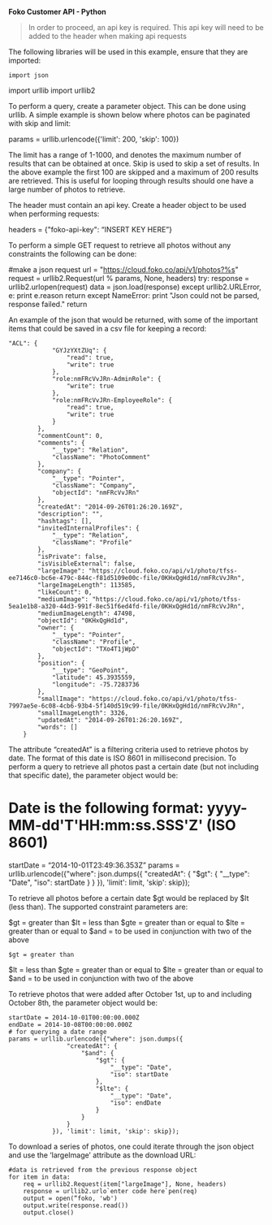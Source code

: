 **Foko Customer API - Python**


> In order to proceed, an api key is required. This api key will need to be added to the header when making api requests

The following libraries will be used in this example, ensure that they are imported:

    import json
  import urllib
  import urllib2

To perform a query,  create a parameter object. This can be done using urllib. A simple example is shown below where photos can be paginated with skip and limit:

  params = urllib.urlencode({'limit': 200, 'skip': 100})

The limit has a range of 1-1000, and denotes the maximum number of results that can be obtained at once. Skip is used to skip a set of results. In the above example the first 100 are skipped and a maximum of 200 results are retrieved. This is useful for looping through results should one have a large number of photos to retrieve.

The header must contain an api key. Create a header object to be used when performing requests:

  headers = {"foko-api-key": “INSERT KEY HERE”}

To perform a simple GET request to retrieve all photos without any constraints the following can be done:

  #make a json request
  url = "https://cloud.foko.co/api/v1/photos?%s"
  request = urllib2.Request(url % params, None, headers)
          try:
              response = urllib2.urlopen(request)
              data = json.load(response)
          except urllib2.URLError, e:
              print e.reason
              return
          except NameError:
              print "Json could not be parsed, response failed."
              return



An example of the json that would be returned, with some of the important items that could be saved in a csv file for keeping a record:

    "ACL": {
                "GYJzYXtZUq": {
                    "read": true,
                    "write": true
                },
                "role:nmFRcVvJRn-AdminRole": {
                    "write": true
                },
                "role:nmFRcVvJRn-EmployeeRole": {
                    "read": true,
                    "write": true
                }
            },
            "commentCount": 0,
            "comments": {
                "__type": "Relation",
                "className": "PhotoComment"
            },
            "company": {
                "__type": "Pointer",
                "className": "Company",
                "objectId": "nmFRcVvJRn"
            },
            "createdAt": "2014-09-26T01:26:20.169Z",
            "description": "",
            "hashtags": [],
            "invitedInternalProfiles": {
                "__type": "Relation",
                "className": "Profile"
            },
            "isPrivate": false,
            "isVisibleExternal": false,
            "largeImage": "https://cloud.foko.co/api/v1/photo/tfss-ee7146c0-bc6e-479c-844c-f81d5109e00c-file/0KHxQgHd1d/nmFRcVvJRn",
            "largeImageLength": 113585,
            "likeCount": 0,
            "mediumImage": "https://cloud.foko.co/api/v1/photo/tfss-5ea1e1b8-a320-44d3-991f-8ec51f6ed4fd-file/0KHxQgHd1d/nmFRcVvJRn",
            "mediumImageLength": 47498,
            "objectId": "0KHxQgHd1d",
            "owner": {
                "__type": "Pointer",
                "className": "Profile",
                "objectId": "TXo4T1jWpD"
            },
            "position": {
                "__type": "GeoPoint",
                "latitude": 45.3935559,
                "longitude": -75.7283736
            },
            "smallImage": "https://cloud.foko.co/api/v1/photo/tfss-7997ae5e-6c08-4cb6-93b4-5f140d519c99-file/0KHxQgHd1d/nmFRcVvJRn",
            "smallImageLength": 3326,
            "updatedAt": "2014-09-26T01:26:20.169Z",
            "words": []
        }

The attribute “createdAt” is a filtering criteria used to retrieve photos by date. The format of this date is ISO 8601 in millisecond precision. To perform a query to retrieve all photos past a certain date (but not including that specific date), the parameter object would be:

  # Date is the following format: yyyy-MM-dd'T'HH:mm:ss.SSS'Z' (ISO 8601)
  startDate = “2014-10-01T23:49:36.353Z”
  params = urllib.urlencode({"where": json.dumps({
                  "createdAt": {
                      "$gt": {
                          "__type": "Date",
                          "iso": startDate
                      }
                  }
              }), 'limit': limit, 'skip': skip});

To retrieve all photos before a certain date $gt would be replaced by $lt (less than). The supported constraint parameters are:

$gt = greater than
$lt = less than
$gte = greater than or equal to
$lte = greater than or equal to
$and = to be used in conjunction with two of the above

    $gt = greater than
  $lt = less than
  $gte = greater than or equal to
  $lte = greater than or equal to
  $and = to be used in conjunction with two of the above

To retrieve photos that were added after October 1st, up to and including October 8th, the parameter object would be:

    startDate = 2014-10-01T00:00:00.000Z
    endDate = 2014-10-08T00:00:00.000Z
    # for querying a date range
    params = urllib.urlencode({"where": json.dumps({
                    "createdAt": {
                        "$and": {
                            "$gt": {
                                "__type": "Date",
                                "iso": startDate
                            },
                            "$lte": {
                                "__type": "Date",
                                "iso": endDate
                            }
                        }
                    }
                }), 'limit': limit, 'skip': skip});

To download a series of photos, one could iterate through the json object and use the ‘largeImage’ attribute as the download URL:

    #data is retrieved from the previous response object
    for item in data:
        req = urllib2.Request(item["largeImage"], None, headers)
        response = urllib2.urlo`enter code here`pen(req)
        output = open(“foko, 'wb')
        output.write(response.read())
        output.close()
